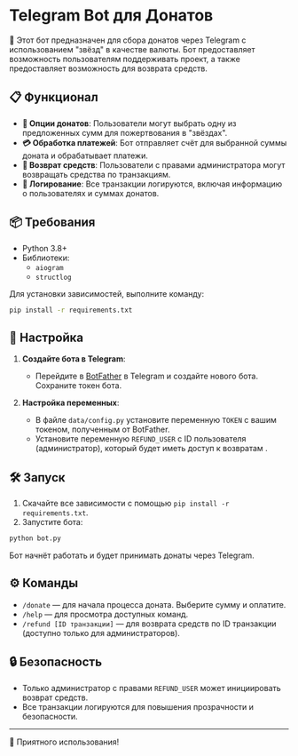 # Telegram Bot для Донатов

🤖 Этот бот предназначен для сбора донатов через Telegram с использованием "звёзд" в качестве валюты. Бот предоставляет возможность пользователям поддерживать проект, а также предоставляет возможность для возврата средств.

## 📋 Функционал

- **💸 Опции донатов**: Пользователи могут выбрать одну из предложенных сумм для пожертвования в "звёздах".
- **💳 Обработка платежей**: Бот отправляет счёт для выбранной суммы доната и обрабатывает платежи.
- **🔄 Возврат средств**: Пользователи с правами администратора могут возвращать средства по транзакциям.
- **📝 Логирование**: Все транзакции логируются, включая информацию о пользователях и суммах донатов.

## 📦 Требования

- Python 3.8+
- Библиотеки:
  - `aiogram`
  - `structlog`
  
Для установки зависимостей, выполните команду:

```bash
pip install -r requirements.txt
```

## 🔧 Настройка

1. **Создайте бота в Telegram**:
   - Перейдите в [BotFather](https://core.telegram.org/bots#botfather) в Telegram и создайте нового бота. Сохраните токен бота.
  
2. **Настройка переменных**:
   - В файле `data/config.py` установите переменную `TOKEN` с вашим токеном, полученным от BotFather.
   - Установите переменную `REFUND_USER` с ID пользователя (администратор), который будет иметь доступ к возвратам .

## 🛠️ Запуск

1. Скачайте все зависимости с помощью `pip install -r requirements.txt`.
2. Запустите бота:

```bash
python bot.py
```

Бот начнёт работать и будет принимать донаты через Telegram.

## ⚙️ Команды

- `/donate` — для начала процесса доната. Выберите сумму и оплатите.
- `/help` — для просмотра доступных команд.
- `/refund [ID транзакции]` — для возврата средств по ID транзакции (доступно только для администраторов).

## 🔒 Безопасность

- Только администратор с правами `REFUND_USER` может инициировать возврат средств.
- Все транзакции логируются для повышения прозрачности и безопасности.

---

🚀 Приятного использования!
